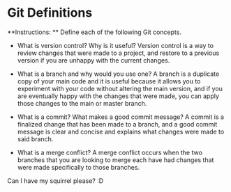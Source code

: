 # Git Definitions

**Instructions: ** Define each of the following Git concepts.

* What is version control?  Why is it useful?
Version control is a way to review changes that were made to a project, and restore to a previous version if you are unhappy with the current changes.

* What is a branch and why would you use one?
A branch is a duplicate copy of your main code and it is useful because it allows you to experiment with your code without altering the main version, and if you are eventually happy with the changes that were made, you can apply those changes to the main or master branch.

* What is a commit? What makes a good commit message?
A commit is a finalized change that has been made to a branch, and a good commit message is clear and concise and explains what changes were made to said branch.

* What is a merge conflict?
A merge conflict occurs when the two branches that you are looking to merge each have had changes that were made specifically to those branches. 



Can I have my squirrel please? :D